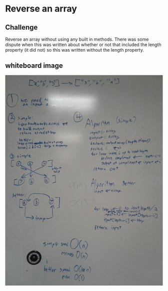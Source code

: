 # Reverse an array
## Challenge
Reverse an array without using any built in methods. There was some dispute when this was written about whether or not that included the length property (it did not) so this was written without the length property.

## whiteboard image
![whiteboard-reverse-array](whiteboard.jpg)